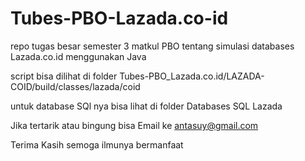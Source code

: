 # Tubes-PBO-Lazada.co-id
repo tugas besar semester 3 matkul PBO tentang simulasi databases Lazada.co.id menggunakan Java

script bisa dilihat di folder Tubes-PBO_Lazada.co.id/LAZADA-COID/build/classes/lazada/coid

untuk database SQl nya bisa lihat di folder Databases SQL Lazada

Jika tertarik atau bingung bisa Email ke antasuy@gmail.com

Terima Kasih semoga ilmunya bermanfaat
